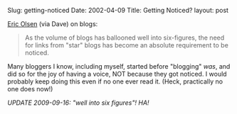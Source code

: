 Slug: getting-noticed
Date: 2002-04-09
Title: Getting Noticed?
layout: post

<a href="http://tres_producers.blogspot.com/?/2002_04_07_tres_producers_archive.html">Eric Olsen</a> (via Dave) on blogs:

>As the volume of blogs has ballooned well into six-figures, the need for links from "star" blogs has become an absolute requirement to be noticed.

Many bloggers I know, including myself, started before "blogging" *was*, and did so for the joy of having a voice, NOT because they got noticed. I would probably keep doing this even if no one ever read it. (Heck, practically no one does now!)

*UPDATE 2009-09-16: "well into six figures"! HA!*
